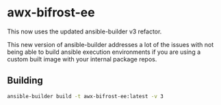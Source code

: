 # awx-bifrost-ee

This now uses the updated ansible-builder v3 refactor.

This new version of ansible-builder addresses a lot of the issues with not being able to build ansible execution environments if you are using a custom built image with your internal package repos.

## Building

```bash
ansible-builder build -t awx-bifrost-ee:latest -v 3
```
